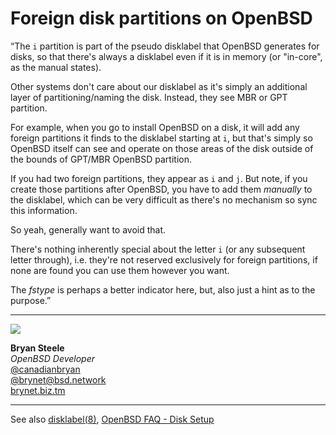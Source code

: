 # Foreign disk partitions on OpenBSD

<p class="f4 f3-m f3-l lh-title ni">&#8220;The <code>i</code>
partition is part of the pseudo disklabel that OpenBSD generates
for disks, so that there's always a disklabel even if it is in
memory (or "in-core", as the manual states).</p>

Other systems don't care about our disklabel as it's simply an
additional layer of partitioning/naming the disk. Instead, they see
MBR or GPT partition.

For example, when you go to install OpenBSD on a disk, it will add
any foreign partitions it finds to the disklabel starting at `i`,
but that's simply so OpenBSD itself can see and operate on those
areas of the disk outside of the bounds of GPT/MBR OpenBSD partition.

If you had two foreign partitions, they appear as `i` and `j`. But
note, if you create those partitions after OpenBSD, you have to add
them _manually_ to the disklabel, which can be very difficult as
there's no mechanism so sync this information.

So yeah, generally want to avoid that.

There's nothing inherently special about the letter `i` (or any
subsequent letter through), i.e. they're not reserved exclusively
for foreign partitions, if none are found you can use them however
you want.

The _fstype_ is perhaps a better indicator here, but, also just a
hint as to the purpose.&#8221;

---

<img src="/ref/brynet.jpg" class="avatar">

**Bryan Steele**<br>
_OpenBSD Developer_<br>
[@canadianbryan](https://twitter.com/canadianbryan)<br>
[@brynet@bsd.network](https://bsd.network/@brynet)<br>
[brynet.biz.tm](http://brynet.biz.tm)

---

See also [disklabel(8)](https://man.openbsd.org/disklabel.8),
[OpenBSD FAQ - Disk Setup](https://www.openbsd.org/faq/faq14.html)

